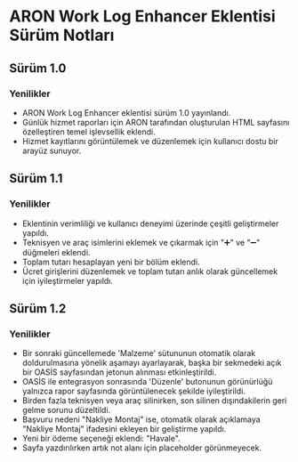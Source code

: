 # ARON Work Log Enhancer Eklentisi Sürüm Notları


## Sürüm 1.0

### Yenilikler

- ARON Work Log Enhancer eklentisi sürüm 1.0 yayınlandı.
- Günlük hizmet raporları için ARON tarafından oluşturulan HTML sayfasını özelleştiren temel işlevsellik eklendi.
- Hizmet kayıtlarını görüntülemek ve düzenlemek için kullanıcı dostu bir arayüz sunuyor.


## Sürüm 1.1

### Yenilikler

- Eklentinin verimliliği ve kullanıcı deneyimi üzerinde çeşitli geliştirmeler yapıldı.
- Teknisyen ve araç isimlerini eklemek ve çıkarmak için "➕" ve "➖" düğmeleri eklendi.
- Toplam tutarı hesaplayan yeni bir bölüm eklendi.
- Ücret girişlerini düzenlemek ve toplam tutarı anlık olarak güncellemek için iyileştirmeler yapıldı.


## Sürüm 1.2

### Yenilikler

- Bir sonraki güncellemede 'Malzeme' sütununun otomatik olarak doldurulmasına yönelik aşamayı ayarlayarak, başka bir sekmedeki açık bir OASİS sayfasından jetonun alınması etkinleştirildi.
- OASİS ile entegrasyon sonrasında 'Düzenle' butonunun görünürlüğü yalnızca rapor sayfasında görüntülenecek şekilde iyileştirildi.
- Birden fazla teknisyen veya araç silinirken, son silinen dışındakilerin geri gelme sorunu düzeltildi.
- Başvuru nedeni "Nakliye Montaj" ise, otomatik olarak açıklamaya "Nakliye Montaj" ifadesini ekleyen bir geliştirme yapıldı.
- Yeni bir ödeme seçeneği eklendi: "Havale".
- Sayfa yazdırılırken artık not alanı için placeholder görünmeyecek.